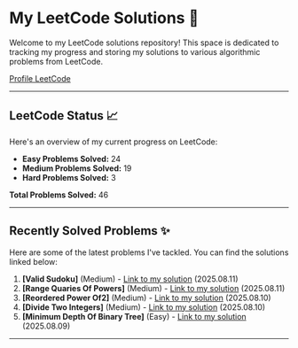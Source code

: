 # My LeetCode Solutions 🚀

Welcome to my LeetCode solutions repository! This space is dedicated to tracking my progress and storing my solutions to various algorithmic problems from LeetCode.

[Profile LeetCode](https://leetcode.com/u/L4yoos/)

---

## LeetCode Status 📈

Here's an overview of my current progress on LeetCode:
    
* **Easy Problems Solved:** 24
* **Medium Problems Solved:** 19
* **Hard Problems Solved:** 3
    
**Total Problems Solved:** 46
    

---

## Recently Solved Problems ✨

Here are some of the latest problems I've tackled. You can find the solutions linked below:
    
1.  **[Valid Sudoku]** (Medium) - [Link to my solution](https://github.com/L4yoos/leetcode/blob/main/36_ValidSudoku_Medium/Solution.java) (2025.08.11)
2.  **[Range Quaries Of Powers]** (Medium) - [Link to my solution](https://github.com/L4yoos/leetcode/blob/main/2438_RangeQuariesOfPowers_Medium/Solution.java) (2025.08.11)
3.  **[Reordered Power Of2]** (Medium) - [Link to my solution](https://github.com/L4yoos/leetcode/blob/main/869_ReorderedPowerOf2_Medium/Solution.java) (2025.08.10)
4.  **[Divide Two Integers]** (Medium) - [Link to my solution](https://github.com/L4yoos/leetcode/blob/main/29_DivideTwoIntegers_Medium/Solution.java) (2025.08.10)
5.  **[Minimum Depth Of Binary Tree]** (Easy) - [Link to my solution](https://github.com/L4yoos/leetcode/blob/main/111_MinimumDepthOfBinaryTree_Easy/Solution.java) (2025.08.09)
    
---
